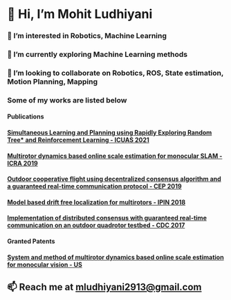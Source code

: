 # 👋 Hi, I’m Mohit Ludhiyani
### 👀 I’m interested in Robotics, Machine Learning
### 🌱 I’m currently exploring Machine Learning methods
### 💞️ I’m looking to collaborate on Robotics, ROS, State estimation, Motion Planning, Mapping
### Some of my works are listed below
#### Publications
#### [Simultaneous Learning and Planning using Rapidly Exploring Random Tree* and Reinforcement Learning - ICUAS 2021](https://ieeexplore.ieee.org/abstract/document/9476861)
#### [Multirotor dynamics based online scale estimation for monocular SLAM - ICRA 2019](https://ieeexplore.ieee.org/abstract/document/8794372)
#### [Outdoor cooperative flight using decentralized consensus algorithm and a guaranteed real-time communication protocol - CEP 2019 ](https://www.sciencedirect.com/science/article/abs/pii/S0967066118303757)
#### [Model based drift free localization for multirotors - IPIN 2018](https://ieeexplore.ieee.org/abstract/document/8533699)
#### [Implementation of distributed consensus with guaranteed real-time communication on an outdoor quadrotor testbed - CDC 2017](https://scholar.google.co.in/citations?view_op=view_citation&hl=en&user=OLtpB0sAAAAJ&citation_for_view=OLtpB0sAAAAJ:u5HHmVD_uO8C)

#### Granted Patents
#### [System and method of multirotor dynamics based online scale estimation for monocular vision - US](https://patents.google.com/patent/US10748299B2/en)

## 📫 Reach me at mludhiyani2913@gmail.com
<!---
mohit-ludhiyani/mohit-ludhiyani is a ✨ special ✨ repository because its `README.md` (this file) appears on your GitHub profile.
You can click the Preview link to take a look at your changes.
--->
